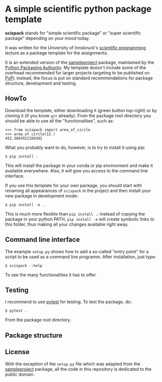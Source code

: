 # A simple scientific python package template

**scispack** stands for "simple scientific package" or "super scientific
package" depending on your mood today.

It was written for the University of Innsbruck's
[scientific programming](http://fabienmaussion.info/scientific_programming)
lecture as a package template for the assignments.

It is an extended version of the
[sampleproject](https://github.com/pypa/sampleproject) package, maintained by
the [Python Packaging Authority](https://packaging.python.org/). My
template doesn't include some of the overhead recommended for larger projects
targeting to be published on [PyPi](https://pypi.org/): instead, the focus is
put on standard recommendations for package structure, development and testing.

## HowTo

Download the template, either downloading it (green button top-right) or
by cloning it (if you know `git` already). From the package root directory
you should be able to use all the "functionalities", such as:

    >>> from scispack import area_of_circle
    >>> area_of_circle(12.)
    452.3893421169302

What you probably want to do, however, is to try to install it using pip:

    $ pip install .

This will install the package in your conda or pip environment and make it
available everywhere. Also, it will give you access to the command line
interface.

If you use this template for your own package, you should start with renaming
all appearances of ``scispack`` in the project and then install your new
package in development mode:

    $ pip install -e .

This is much more flexible than ``pip install .``: instead of copying the
package in your python PATH, ``pip install -e`` will create symbolic links
to this folder, thus making all your changes available right away.

## Command line interface

The example ``setup.py`` shows how to add a so-called "entry point" for
a script to be used as a command line programm. After installation,
just type:

    $ scispack --help

To see the many functionalities it has to offer.

## Testing

I recommend to use [pytest](https://docs.pytest.org) for testing. To test
the package, do:

    $ pytest .

From the package root directory.

## Package structure



## License

With the exception of the ``setup.py`` file which was adapted from the
[sampleproject](https://github.com/pypa/sampleproject) package, all the
code in this repository is dedicated to the public domain.
